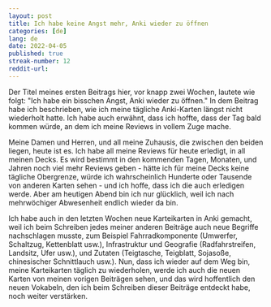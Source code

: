 ```yaml
---
layout: post
title: Ich habe keine Angst mehr, Anki wieder zu öffnen 
categories: [de]
lang: de
date: 2022-04-05
published: true
streak-number: 12
reddit-url:
---
```

Der Titel meines ersten Beitrags hier, vor knapp zwei Wochen, lautete wie folgt: "Ich habe ein bisschen Angst, Anki wieder zu öffnen." In dem Beitrag habe ich beschrieben, wie ich meine tägliche Anki-Karten längst nicht wiederholt hatte. Ich habe auch erwähnt, dass ich hoffte, dass der Tag bald kommen würde, an dem ich meine Reviews in vollem Zuge mache.

Meine Damen und Herren, und all meine Zuhausis, die zwischen den beiden liegen, heute ist es. Ich habe all meine Reviews für heute erledigt, in all meinen Decks. Es wird bestimmt in den kommenden Tagen, Monaten, und Jahren noch viel mehr Reviews geben - hätte ich für meine Decks keine tägliche Obergrenze, würde ich wahrscheinlich Hunderte oder Tausende von anderen Karten sehen - und ich hoffe, dass ich die auch erledigen werde. Aber am heutigen Abend bin ich nur glücklich, weil ich nach mehrwöchiger Abwesenheit endlich wieder da bin.

Ich habe auch in den letzten Wochen neue Karteikarten in Anki gemacht, weil ich beim Schreiben jedes meiner anderen Beiträge auch neue Begriffe nachschlagen musste, zum Beispiel Fahrradkomponente (Umwerfer, Schaltzug, Kettenblatt usw.), Infrastruktur und Geografie (Radfahrstreifen, Landsitz, Ufer usw.), und Zutaten (Teigtasche, Teigblatt, Sojasoße, chinesischer Schnittlauch usw.). Nun, dass ich wieder auf dem Weg bin, meine Karteikarten täglich zu wiederholen, werde ich auch die neuen Karten von meinen vorigen Beiträgen sehen, und das wird hoffentlich den neuen Vokabeln, den ich beim Schreiben dieser Beiträge entdeckt habe, noch weiter verstärken.
